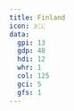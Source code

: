 ```yaml
---
title: Finland
icon: 🇫🇮
data:
  gpi: 13
  gdp: 48
  hdi: 12
  whr: 1
  col: 125
  gci: 5
  gfs: 1
---
```

